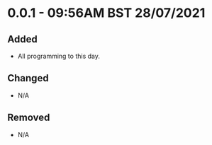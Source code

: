 # 0.0.1 - 09:56AM BST 28/07/2021

## Added
- All programming to this day.

## Changed
- N/A

## Removed
- N/A
